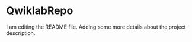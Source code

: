 
# QwiklabRepo
I am editing the README file. Adding some more details about the project description.
